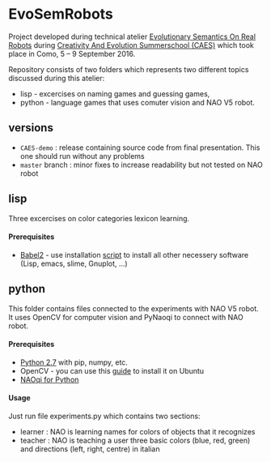 # EvoSemRobots
Project developed during technical atelier [Evolutionary Semantics On Real Robots](http://ai.vub.ac.be/como-atelier-2016/) during [Creativity And Evolution Summerschool (CAES)](http://caes.lakecomoschool.org/) which took place in Como, 5 – 9 September 2016.

Repository consists of two folders which represents two different topics discussed during this atelier:
- lisp - excercises on naming games and guessing games,
- python - language games that uses comuter vision and NAO V5 robot.

## versions

- `CAES-demo` : release containing source code from final presentation. This one should run without any problems
- `master` branch : minor fixes to increase readability but not tested on NAO robot

## lisp 

Three excercises on color categories lexicon learning.

#### Prerequisites
- [Babel2](http://emergent-languages.org/Babel2/) - use installation [script](http://emergent-languages.org/Babel2/script.html) to install all other necessery software (Lisp, emacs, slime, Gnuplot, ...)

## python 

This folder contains files connected to the experiments with NAO V5 robot. It uses OpenCV for computer vision and PyNaoqi to connect with NAO robot.

#### Prerequisites
- [Python 2.7](http://emergent-languages.org/Babel2/) with pip, numpy, etc.
- OpenCV - you can use this [guide](http://www.pyimagesearch.com/2015/06/22/install-opencv-3-0-and-python-2-7-on-ubuntu/) to install it on Ubuntu
- [NAOqi for Python](http://doc.aldebaran.com/1-14/dev/python/install_guide.html)

#### Usage

Just run file experiments.py which contains two sections:
- learner : NAO is learning names for colors of objects that it recognizes
- teacher : NAO is teaching a user three basic colors (blue, red, green) and directions (left, right, centre) in italian

